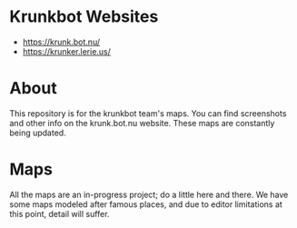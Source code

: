 # Krunkbot Websites
- https://krunk.bot.nu/
- https://krunker.lerie.us/

# About
This repository is for the krunkbot team's maps. You can find screenshots and other info on the krunk.bot.nu website. These maps are constantly being updated.

# Maps
All the maps are an in-progress project; do a little here and there. We have some maps modeled after famous places, and due to editor limitations at this point, detail will suffer.
